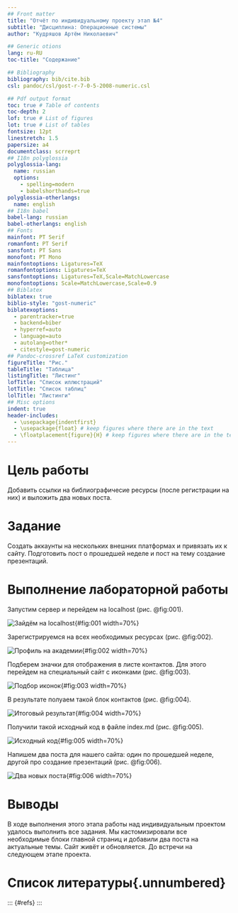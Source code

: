 ```yaml
---
## Front matter
title: "Отчёт по индивидуальному проекту этап №4"
subtitle: "Дисциплина: Операционные системы"
author: "Кудряшов Артём Николаевич"

## Generic otions
lang: ru-RU
toc-title: "Содержание"

## Bibliography
bibliography: bib/cite.bib
csl: pandoc/csl/gost-r-7-0-5-2008-numeric.csl

## Pdf output format
toc: true # Table of contents
toc-depth: 2
lof: true # List of figures
lot: true # List of tables
fontsize: 12pt
linestretch: 1.5
papersize: a4
documentclass: scrreprt
## I18n polyglossia
polyglossia-lang:
  name: russian
  options:
	- spelling=modern
	- babelshorthands=true
polyglossia-otherlangs:
  name: english
## I18n babel
babel-lang: russian
babel-otherlangs: english
## Fonts
mainfont: PT Serif
romanfont: PT Serif
sansfont: PT Sans
monofont: PT Mono
mainfontoptions: Ligatures=TeX
romanfontoptions: Ligatures=TeX
sansfontoptions: Ligatures=TeX,Scale=MatchLowercase
monofontoptions: Scale=MatchLowercase,Scale=0.9
## Biblatex
biblatex: true
biblio-style: "gost-numeric"
biblatexoptions:
  - parentracker=true
  - backend=biber
  - hyperref=auto
  - language=auto
  - autolang=other*
  - citestyle=gost-numeric
## Pandoc-crossref LaTeX customization
figureTitle: "Рис."
tableTitle: "Таблица"
listingTitle: "Листинг"
lofTitle: "Список иллюстраций"
lotTitle: "Список таблиц"
lolTitle: "Листинги"
## Misc options
indent: true
header-includes:
  - \usepackage{indentfirst}
  - \usepackage{float} # keep figures where there are in the text
  - \floatplacement{figure}{H} # keep figures where there are in the text
---
```


# Цель работы

Добавить ссылки на библиографичесие ресурсы (после регистрации на них) и выложить два новых поста.

# Задание

Создать аккаунты на нескольких внешних платформах и привязать их к сайту. Подготовить пост о прошедшей неделе и пост на тему создание презентаций.

# Выполнение лабораторной работы

Запустим сервер и перейдем на localhost (рис. @fig:001).

![Зайдём на localhost](image/1.jpg){#fig:001 width=70%}

Зарегистрируемся на всех необходимых ресурсах (рис. @fig:002).

![Профиль на академии](image/2.jpg){#fig:002 width=70%}

Подберем значки для отображения в листе контактов. Для этого перейдем на специальный сайт с иконками (рис. @fig:003).

![Подбор иконок](image/3.jpg){#fig:003 width=70%}

В результате полуаем такой блок контактов (рис. @fig:004).

![Итоговый результат](image/4.jpg){#fig:004 width=70%}

Получили такой исходный код в файле index.md (рис. @fig:005).

![Исходный код](image/5.jpg){#fig:005 width=70%}

Напишем два поста для нашего сайта: один по прошедшей неделе, другой про создание презентаций (рис. @fig:006).

![Два новых поста](image/6.jpg){#fig:006 width=70%}

# Выводы

В ходе выполнения этого этапа работы над индивидуальным проектом удалось выполнить все задания. Мы кастомизировали все необходимые блоки главной страниц и добавили два поста на актуальные темы. Сайт живёт и обновляется. До встречи на следующем этапе проекта.

# Список литературы{.unnumbered}

::: {#refs}
:::
